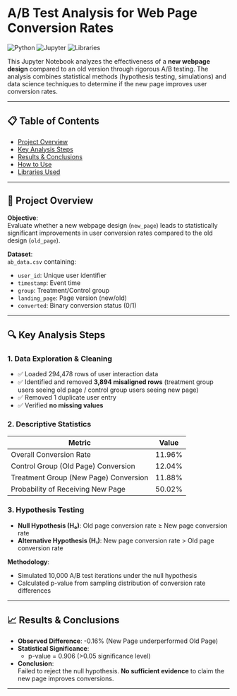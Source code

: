 # A/B Test Analysis for Web Page Conversion Rates

![Python](https://img.shields.io/badge/Python-3.8%2B-blue)
![Jupyter](https://img.shields.io/badge/Jupyter-Notebook-orange)
![Libraries](https://img.shields.io/badge/Libraries-pandas%7Cnumpy%7Cmatplotlib%7Csklearn-lightgrey)

This Jupyter Notebook analyzes the effectiveness of a &zwnj;**new webpage design**&zwnj; compared to an old version through rigorous A/B testing. The analysis combines statistical methods (hypothesis testing, simulations) and data science techniques to determine if the new page improves user conversion rates.

---

## 📋 Table of Contents
- [Project Overview](#-project-overview)
- [Key Analysis Steps](#-key-analysis-steps)
- [Results & Conclusions](#-results--conclusions)
- [How to Use](#-how-to-use)
- [Libraries Used](#-libraries-used)

---

## 🎯 Project Overview
&zwnj;**Objective**&zwnj;:  
Evaluate whether a new webpage design (`new_page`) leads to statistically significant improvements in user conversion rates compared to the old design (`old_page`).

&zwnj;**Dataset**&zwnj;:  
`ab_data.csv` containing:
- `user_id`: Unique user identifier
- `timestamp`: Event time
- `group`: Treatment/Control group
- `landing_page`: Page version (new/old)
- `converted`: Binary conversion status (0/1)

---

## 🔍 Key Analysis Steps

### 1. Data Exploration & Cleaning
- ✅ Loaded 294,478 rows of user interaction data
- ✅ Identified and removed &zwnj;**3,894 misaligned rows**&zwnj; (treatment group users seeing old page / control group users seeing new page)
- ✅ Removed 1 duplicate user entry
- ✅ Verified &zwnj;**no missing values**&zwnj;

### 2. Descriptive Statistics
| Metric | Value |
|--------|-------|
| Overall Conversion Rate | 11.96% |
| Control Group (Old Page) Conversion | 12.04% |
| Treatment Group (New Page) Conversion | 11.88% |
| Probability of Receiving New Page | 50.02% |

### 3. Hypothesis Testing
- &zwnj;**Null Hypothesis (H₀)**&zwnj;: Old page conversion rate ≥ New page conversion rate  
- &zwnj;**Alternative Hypothesis (H₁)**&zwnj;: New page conversion rate > Old page conversion rate  

&zwnj;**Methodology**&zwnj;:
- Simulated 10,000 A/B test iterations under the null hypothesis
- Calculated p-value from sampling distribution of conversion rate differences

---

## 📈 Results & Conclusions
- &zwnj;**Observed Difference**&zwnj;: -0.16% (New Page underperformed Old Page)
- &zwnj;**Statistical Significance**&zwnj;:
  - p-value = 0.906 (>0.05 significance level)
- &zwnj;**Conclusion**&zwnj;:  
  Failed to reject the null hypothesis. &zwnj;**No sufficient evidence**&zwnj; to claim the new page improves conversions.

---
